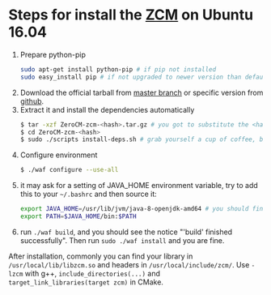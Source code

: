 # Steps for install the [ZCM](http://zerocm.github.io/zcm/) on Ubuntu 16.04

1. Prepare python-pip
    ```bash
    sudo apt-get install python-pip # if pip not installed
    sudo easy_install pip # if not upgraded to newer version than default, which is needed by ZCM.
    ```
1. Download the official tarball from [master branch](https://github.com/ZeroCM/zcm/tarball/master) or specific version from [github](https://github.com/ZeroCM/zcm).
1. Extract it and install the dependencies automatically
    ```bash
    $ tar -xzf ZeroCM-zcm-<hash>.tar.gz # you got to substitute the <hash>
    $ cd ZeroCM-zcm-<hash>
    $ sudo ./scripts install-deps.sh # grab yourself a cup of coffee, because this may cost a while, and if you meet an error with pip, try `sudo easy_install pip` again.
    ```
1. Configure environment
    ```bash
    $ ./waf configure --use-all 
    ```
1. it may ask for a setting of JAVA_HOME environment variable, try to add this to your `~/.bashrc` and then source it:
    ```bash
    export JAVA_HOME=/usr/lib/jvm/java-8-openjdk-amd64 # you should find something similar under /usr/lib/jvm/.
    export PATH=$JAVA_HOME/bin:$PATH
    ```
1. run `./waf build`, and you should see the notice "'build' finished successfully". Then run `sudo ./waf install` and you are fine.

After installation, commonly you can find your library in `/usr/local/lib/libzcm.so` and headers in `/usr/local/include/zcm/`. Use `-lzcm` with g++, `include_directories(...)` and `target_link_libraries(target zcm)` in CMake.

    

    
    
